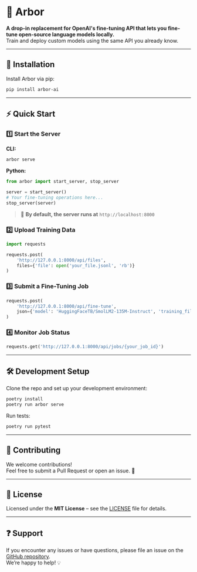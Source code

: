 # 🌳 Arbor 

**A drop-in replacement for OpenAI's fine-tuning API that lets you fine-tune open-source language models locally.**  
Train and deploy custom models using the same API you already know.

---

## 🚀 Installation

Install Arbor via pip:

```bash
pip install arbor-ai
```

---

## ⚡ Quick Start

### 1️⃣ Start the Server

**CLI:**

```bash
arbor serve
```

**Python:**

```python
from arbor import start_server, stop_server

server = start_server()
# Your fine-tuning operations here...
stop_server(server)
```

> 📍 **By default, the server runs at** `http://localhost:8000`

### 2️⃣ Upload Training Data

```python
import requests

requests.post(
    'http://127.0.0.1:8000/api/files', 
    files={'file': open('your_file.jsonl', 'rb')}
)
```

### 3️⃣ Submit a Fine-Tuning Job

```python
requests.post(
    'http://127.0.0.1:8000/api/fine-tune',
    json={'model': 'HuggingFaceTB/SmolLM2-135M-Instruct', 'training_file': 'your_file_id'}
)
```

### 4️⃣ Monitor Job Status

```python
requests.get('http://127.0.0.1:8000/api/jobs/{your_job_id}')
```

---

## 🛠 Development Setup

Clone the repo and set up your development environment:

```bash
poetry install
poetry run arbor serve
```

Run tests:

```bash
poetry run pytest
```

---

## 🤝 Contributing

We welcome contributions!  
Feel free to submit a Pull Request or open an issue. 🚀

---

## 📜 License

Licensed under the **MIT License** – see the [LICENSE](./LICENSE) file for details.

---

## ❓ Support

If you encounter any issues or have questions, please file an issue on the [GitHub repository](https://github.com/Ziems/arbor/issues).  
We’re happy to help! 💡
